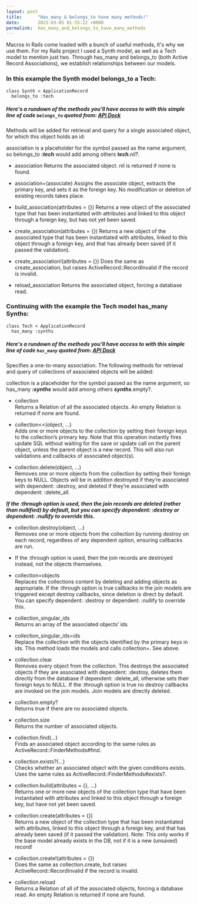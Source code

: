 ```yaml
---
layout: post
title:      "Has_many & belongs_to have many methods!"
date:       2021-03-05 01:55:22 +0000
permalink:  has_many_and_belongs_to_have_many_methods
---
```


Macros in Rails come loaded with a bunch of useful methods, it's why we use them. For my Rails project I used a Synth model, as well as a Tech model to mention just two. Through has_many and belongs_to (both Active Record Associations), we establish relationships between our models.
### In this example the Synth model belongs_to a Tech:
```
class Synth < ApplicationRecord
  belongs_to :tech
```
##### Here's a rundown of the methods you'll have access to with this simple line of code `belongs_to` quoted from:  [API Dock](https://apidock.com/rails/ActiveRecord/Associations/ClassMethods/belongs_to)<br>

Methods will be added for retrieval and query for a single associated object, for which this object holds an id:

association is a placeholder for the symbol passed as the name argument, so belongs_to ***:tech*** would add among others ***tech***.nil?.

* association
Returns the associated object. nil is returned if none is found.

* association=(associate)
Assigns the associate object, extracts the primary key, and sets it as the foreign key. No modification or deletion of existing records takes place.

* build_association(attributes = {})
Returns a new object of the associated type that has been instantiated with attributes and linked to this object through a foreign key, but has not yet been saved.

* create_association(attributes = {})
Returns a new object of the associated type that has been instantiated with attributes, linked to this object through a foreign key, and that has already been saved (if it passed the validation).

* create_association!(attributes = {})
Does the same as create_association, but raises ActiveRecord::RecordInvalid if the record is invalid.
 
* reload_association
Returns the associated object, forcing a database read.

### Continuing with the example the Tech model has_many Synths:<br>
```
class Tech < ApplicationRecord
  has_many :synths
```

##### Here's a rundown of the methods you'll have access to with this simple line of code `has_many` quoted from:   [API Dock](https://apidock.com/rails/ActiveRecord/Associations/ClassMethods/has_many)<br>

Specifies a one-to-many association. The following methods for retrieval and query of collections of associated objects will be added:

collection is a placeholder for the symbol passed as the name argument, so has_many ***:synths*** would add among others ***synths***.empty?.

* collection<br>
Returns a Relation of all the associated objects. An empty Relation is returned if none are found.

* collection<<(object, …)<br>
Adds one or more objects to the collection by setting their foreign keys to the collection’s primary key. Note that this operation instantly fires update SQL without waiting for the save or update call on the parent object, unless the parent object is a new record. This will also run validations and callbacks of associated object(s).

* collection.delete(object, …)<br>
Removes one or more objects from the collection by setting their foreign keys to NULL. Objects will be in addition destroyed if they’re associated with dependent: :destroy, and deleted if they’re associated with dependent: :delete_all.

***If the :through option is used, then the join records are deleted (rather than nullified) by default, but you can specify dependent: :destroy or dependent: :nullify to override this.***

* collection.destroy(object, …)<br>
Removes one or more objects from the collection by running destroy on each record, regardless of any dependent option, ensuring callbacks are run.

* If the :through option is used, then the join records are destroyed instead, not the objects themselves.

* collection=objects<br>
Replaces the collections content by deleting and adding objects as appropriate. If the :through option is true callbacks in the join models are triggered except destroy callbacks, since deletion is direct by default. You can specify dependent: :destroy or dependent: :nullify to override this.

* collection_singular_ids<br>
Returns an array of the associated objects’ ids

* collection_singular_ids=ids<br>
Replace the collection with the objects identified by the primary keys in ids. This method loads the models and calls collection=. See above.

* collection.clear<br>
Removes every object from the collection. This destroys the associated objects if they are associated with dependent: :destroy, deletes them directly from the database if dependent: :delete_all, otherwise sets their foreign keys to NULL. If the :through option is true no destroy callbacks are invoked on the join models. Join models are directly deleted.

* collection.empty?<br>
Returns true if there are no associated objects.

* collection.size<br>
Returns the number of associated objects.

* collection.find(…)<br>
Finds an associated object according to the same rules as ActiveRecord::FinderMethods#find.

* collection.exists?(…)<br>
Checks whether an associated object with the given conditions exists. Uses the same rules as ActiveRecord::FinderMethods#exists?.

* collection.build(attributes = {}, …)<br>
Returns one or more new objects of the collection type that have been instantiated with attributes and linked to this object through a foreign key, but have not yet been saved.

* collection.create(attributes = {})<br>
Returns a new object of the collection type that has been instantiated with attributes, linked to this object through a foreign key, and that has already been saved (if it passed the validation). Note: This only works if the base model already exists in the DB, not if it is a new (unsaved) record!

* collection.create!(attributes = {})<br>
Does the same as collection.create, but raises ActiveRecord::RecordInvalid if the record is invalid.

* collection.reload<br>
Returns a Relation of all of the associated objects, forcing a database read. An empty Relation is returned if none are found.
